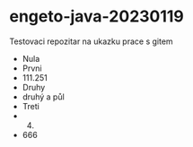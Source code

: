 # engeto-java-20230119
Testovaci repozitar na ukazku prace s gitem

- Nula
- Prvni
- 111.251
- Druhy
- druhý a půl
- Treti
- 4.
- 666
